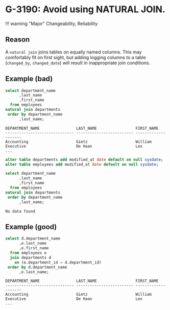 # G-3190: Avoid using NATURAL JOIN.

!!! warning "Major"
    Changeability, Reliability

## Reason

A `natural join` joins tables on equally named columns. This may comfortably fit on first sight, but adding logging columns to a table (`changed_by`, `changed_date`) will result in inappropriate join conditions. 

## Example (bad)

``` sql
select department_name
      ,last_name
      ,first_name
  from employees
natural join departments
 order by department_name
      ,last_name;
```
```
DEPARTMENT_NAME                LAST_NAME                 FIRST_NAME         
------------------------------ ------------------------- --------------------
Accounting                     Gietz                     William             
Executive                      De Haan                   Lex                 
...
```
``` sql
alter table departments add modified_at date default on null sysdate;
alter table employees add modified_at date default on null sysdate;

select department_name
      ,last_name
      ,first_name
  from employees
natural join departments
 order by department_name
      ,last_name;
```
```
No data found
```

## Example (good)

``` sql
select d.department_name
      ,e.last_name
      ,e.first_name
  from employees e
  join departments d
    on (e.department_id = d.department_id)
 order by d.department_name
      ,e.last_name;
```
```
DEPARTMENT_NAME                LAST_NAME                 FIRST_NAME         
------------------------------ ------------------------- --------------------
Accounting                     Gietz                     William             
Executive                      De Haan                   Lex                 
...
```